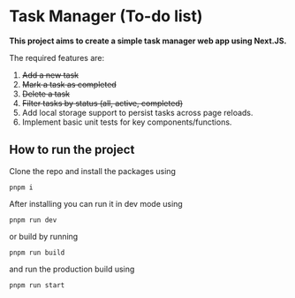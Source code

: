 # Task Manager (To-do list)

**This project aims to create a simple task manager web app using Next.JS.**

The required features are:

1. ~~Add a new task~~
2. ~~Mark a task as completed~~
3. ~~Delete a task~~
4. ~~Filter tasks by status (all, active, completed)~~
5. Add local storage support to persist tasks across page reloads.
6. Implement basic unit tests for key components/functions.

## How to run the project

Clone the repo and install the packages using

```
pnpm i
```

After installing you can run it in dev mode using

```
pnpm run dev
```

or build by running

```
pnpm run build
```

and run the production build using

```
pnpm run start
```
